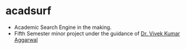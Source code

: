 acadsurf
========

+ Academic Search Engine in the making.
+ Fifth Semester minor project under the guidance of [Dr. Vivek Kumar Aggarwal](http://www.dce.edu/web/Sections/Community/faculty/APPLIEDMATHEMATICS/appliedmathematics.php)
